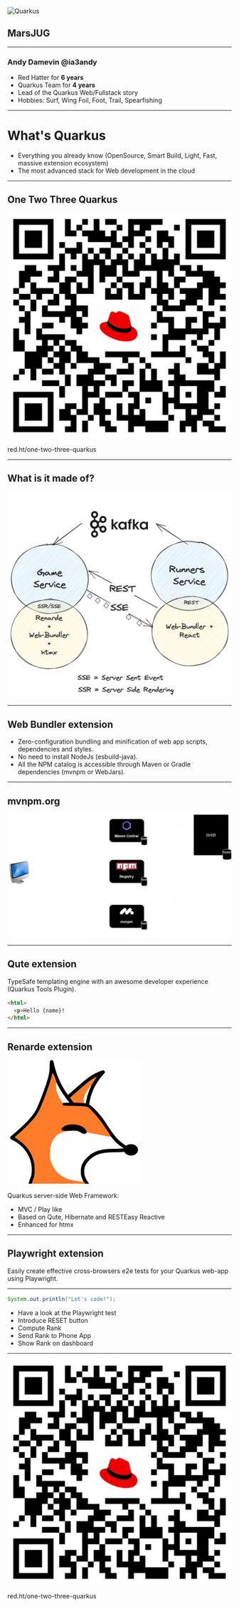 ![Quarkus](worldtour-2023.png)
## MarsJUG

---

### Andy Damevin @ia3andy

- Red Hatter for **6 years**
- Quarkus Team for **4 years**
- Lead of the Quarkus Web/Fullstack story
- Hobbies: Surf, Wing Foil, Foot, Trail, Spearfishing

---
# What's Quarkus

-  &shy;<!-- .element: class="fragment" -->Everything you already know (OpenSource, Smart Build,  Light, Fast,  massive extension ecosystem)
-  &shy;<!-- .element: class="fragment" -->The most advanced stack for Web development in the cloud

---
## One Two Three Quarkus
![](assets/one-two-three-quarkus-qr-code.png)<!-- .element height="30%" width="30%" style="background-color: white" -->

red.ht/one-two-three-quarkus


---
## What is it made of?
![](assets/one-two-three-quarkus-schema.png)<!-- .element width="60%" style="background-color: white" -->



---
## Web Bundler extension

- &shy;<!-- .element: class="fragment" -->Zero-configuration bundling and minification of web app scripts, dependencies and styles.
- &shy;<!-- .element: class="fragment" -->No need to install NodeJs (esbuild-java).
- &shy;<!-- .element: class="fragment" -->All the NPM catalog is accessible through Maven or Gradle dependencies (mvnpm or WebJars).

---
## mvnpm.org
![](assets/mvnpm-schema.png)<!-- .element width="60%" style="background-color: white" -->


---
## Qute extension

TypeSafe templating engine with an awesome developer experience (Quarkus Tools Plugin).

```html
<html>
  <p>Hello {name}! 
</html>
```


---

## Renarde extension

![renarde head](assets/renarde-head.svg)

Quarkus server-side Web Framework:
- &shy;<!-- .element: class="fragment" -->MVC / Play like
- &shy;<!-- .element: class="fragment" -->Based on Qute, Hibernate and RESTEasy Reactive
- &shy;<!-- .element: class="fragment" -->Enhanced for htmx

---
## Playwright extension

Easily create effective cross-browsers e2e tests for your Quarkus web-app using Playwright.


---

```java
System.out.println("Let's code!");
```

- &shy;<!-- .element: class="fragment" -->Have a look at the Playwright test
- &shy;<!-- .element: class="fragment" -->Introduce RESET button
- &shy;<!-- .element: class="fragment" -->Compute Rank
- &shy;<!-- .element: class="fragment" -->Send Rank to Phone App
- &shy;<!-- .element: class="fragment" -->Show Rank on dashboard


---
![](assets/one-two-three-quarkus-qr-code.png)<!-- .element height="30%" width="30%" style="background-color: white" -->

red.ht/one-two-three-quarkus